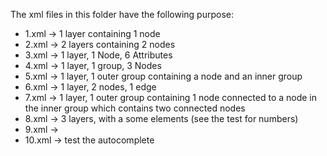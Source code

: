 The xml files in this folder have the following purpose:

- 1.xml -> 1 layer containing 1 node
- 2.xml -> 2 layers containing 2 nodes
- 3.xml -> 1 layer, 1 Node, 6 Attributes
- 4.xml -> 1 layer, 1 group, 3 Nodes
- 5.xml -> 1 layer, 1 outer group containing a node and an inner group
- 6.xml -> 1 layer, 2 nodes, 1 edge
- 7.xml -> 1 layer, 1 outer group containing 1 node connected to a node in the inner group which contains two connected nodes
- 8.xml -> 3 layers, with a some elements (see the test for numbers)
- 9.xml -> 
- 10.xml -> test the autocomplete